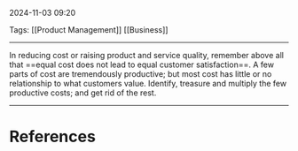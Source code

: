 2024-11-03 09:20

Tags: [[Product Management]] [[Business]]

---

In reducing cost or raising product and service quality, remember above all that ==equal cost does not lead to equal customer satisfaction==. A few parts of cost are tremendously productive; but most cost has little or no relationship to what customers value. Identify, treasure and multiply the few productive costs; and get rid of the rest.

---
# References